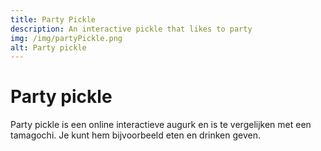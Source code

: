 ```yaml
---
title: Party Pickle
description: An interactive pickle that likes to party
img: /img/partyPickle.png
alt: Party pickle
---
```


# Party pickle

Party pickle is een online interactieve augurk en is te vergelijken met een tamagochi.
Je kunt hem bijvoorbeeld eten en drinken geven.

<script src="/js/partyPickle.js" defer></script>
